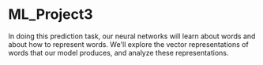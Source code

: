 # ML_Project3
In doing this prediction task, our neural networks will learn about words and about how to represent words. We'll explore the vector representations of words that our model produces, and analyze these representations.
